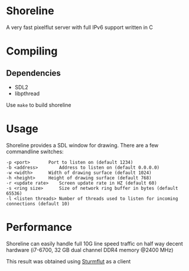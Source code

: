 Shoreline
=========

A very fast pixelflut server with full IPv6 support written in C

# Compiling

## Dependencies

* SDL2
* libpthread

Use ```make``` to build shoreline


# Usage

Shoreline provides a SDL window for drawing. There are a few commandline switches:

```
-p <port>		Port to listen on (default 1234)
-b <address>		Address to listen on (default 0.0.0.0)
-w <width>		Width of drawing surface (default 1024)
-h <height>		Height of drawing surface (default 768)
-r <update rate>	Screen update rate in HZ (default 60)
-s <ring size>		Size of network ring buffer in bytes (default 65536)
-l <listen threads>	Number of threads used to listen for incoming connections (default 10)
```

# Performance

Shoreline can easily handle full 10G line speed traffic on half way decent hardware (i7-6700, 32 GB dual channel DDR4 memory @2400 MHz)

This result was obtained using [Sturmflut](https://github.com/TobleMiner/sturmflut) as a client
